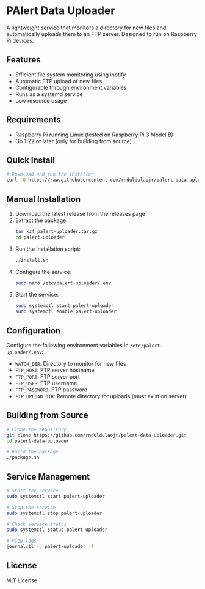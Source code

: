 # PAlert Data Uploader

A lightweight service that monitors a directory for new files and automatically uploads them to an FTP server. Designed to run on Raspberry Pi devices.

## Features

- Efficient file system monitoring using inotify
- Automatic FTP upload of new files
- Configurable through environment variables
- Runs as a systemd service
- Low resource usage

## Requirements

- Raspberry Pi running Linux (tested on Raspberry Pi 3 Model B)
- Go 1.22 or later (only for building from source)

## Quick Install

```bash
# Download and run the installer
curl -O https://raw.githubusercontent.com/rnduldulaojr/palert-data-uploader/main/download-and-install.sh && chmod +x download-and-install.sh && ./download-and-install.sh
```

## Manual Installation

1. Download the latest release from the releases page
2. Extract the package:
   ```bash
   tar xzf palert-uploader.tar.gz
   cd palert-uploader
   ```
3. Run the installation script:
   ```bash
   ./install.sh
   ```
4. Configure the service:
   ```bash
   sudo nano /etc/palert-uploader/.env
   ```
5. Start the service:
   ```bash
   sudo systemctl start palert-uploader
   sudo systemctl enable palert-uploader
   ```

## Configuration

Configure the following environment variables in `/etc/palert-uploader/.env`:

- `WATCH_DIR`: Directory to monitor for new files
- `FTP_HOST`: FTP server hostname
- `FTP_PORT`: FTP server port
- `FTP_USER`: FTP username
- `FTP_PASSWORD`: FTP password
- `FTP_UPLOAD_DIR`: Remote directory for uploads (must exist on server)

## Building from Source

```bash
# Clone the repository
git clone https://github.com/rnduldulaojr/palert-data-uploader.git
cd palert-data-uploader

# Build the package
./package.sh
```

## Service Management

```bash
# Start the service
sudo systemctl start palert-uploader

# Stop the service
sudo systemctl stop palert-uploader

# Check service status
sudo systemctl status palert-uploader

# View logs
journalctl -u palert-uploader -f
```

## License

MIT License
